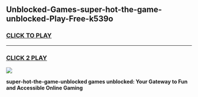 
## Unblocked-Games-super-hot-the-game-unblocked-Play-Free-k539o
<h3>
<a href="https://premium76.site?title=super-hot-the-game-unblocked&ref=21A">CLICK TO PLAY</a></h3>
<hr>

<h3>
<a href="https://premium76.site?title=super-hot-the-game-unblocked&ref=21A">CLICK 2 PLAY</a>
  
</h3>

<a href="https://premium76.site?title=super-hot-the-game-unblocked&ref=21A"><img src="https://clearcache.store/games.png"></a>


**super-hot-the-game-unblocked games unblocked: Your Gateway to Fun and Accessible Online Gaming**
